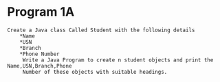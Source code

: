 # Program 1A
  	Create a Java class Called Student with the following details
  		*Name
  		*USN
  		*Branch
  		*Phone Number
		 Write a Java Program to create n student objects and print the Name,USN,Branch,Phone
		 Number of these objects with suitable headings.
